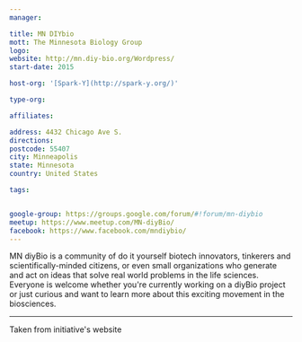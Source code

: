 ```yaml
---
manager:

title: MN DIYbio
mott: The Minnesota Biology Group
logo:
website: http://mn.diy-bio.org/Wordpress/
start-date: 2015

host-org: '[Spark-Y](http://spark-y.org/)'

type-org:

affiliates:

address: 4432 Chicago Ave S.
directions:
postcode: 55407
city: Minneapolis
state: Minnesota
country: United States

tags:


google-group: https://groups.google.com/forum/#!forum/mn-diybio
meetup: https://www.meetup.com/MN-diyBio/
facebook: https://www.facebook.com/mndiybio/
---
```


MN diyBio is a community of do it yourself biotech innovators, tinkerers and scientifically-minded citizens, or even small organizations who generate and act on ideas that solve real world problems in the life sciences. Everyone is welcome whether you're currently working on a diyBio project or just curious and want to learn more about this exciting movement in the biosciences.

---
Taken from initiative's website
